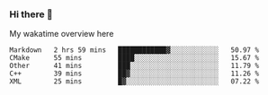 ### Hi there 👋

<!--
**Jassy930/Jassy930** is a ✨ _special_ ✨ repository because its `README.md` (this file) appears on your GitHub profile.

Here are some ideas to get you started:

- 🔭 I’m currently working on ...
- 🌱 I’m currently learning ...
- 👯 I’m looking to collaborate on ...
- 🤔 I’m looking for help with ...
- 💬 Ask me about ...
- 📫 How to reach me: ...
- 😄 Pronouns: ...
- ⚡ Fun fact: ...
-->

My wakatime overview here
<!--START_SECTION:waka-->
```text
Markdown   2 hrs 59 mins   ████████████▓░░░░░░░░░░░░   50.97 % 
CMake      55 mins         ████░░░░░░░░░░░░░░░░░░░░░   15.67 % 
Other      41 mins         ███░░░░░░░░░░░░░░░░░░░░░░   11.79 % 
C++        39 mins         ██▓░░░░░░░░░░░░░░░░░░░░░░   11.26 % 
XML        25 mins         █▓░░░░░░░░░░░░░░░░░░░░░░░   07.22 % 
```
<!--END_SECTION:waka-->
